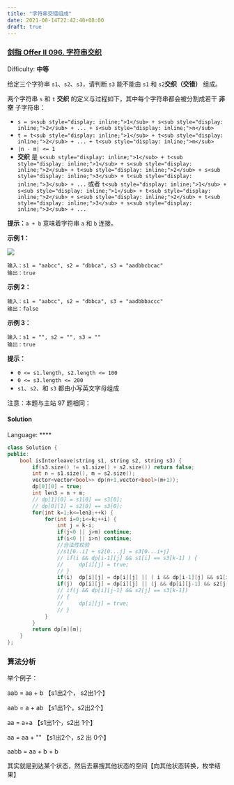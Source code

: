 ```yaml
---
title: "字符串交错组成"
date: 2021-08-14T22:42:48+08:00
draft: true
---
```








### [剑指 Offer II 096\. 字符串交织](https://leetcode-cn.com/problems/IY6buf/)

Difficulty: **中等**


给定三个字符串 `s1`、`s2`、`s3`，请判断 `s3` 能不能由 `s1` 和 `s2`**交织（交错）** 组成。

两个字符串 `s` 和 `t` **交织** 的定义与过程如下，其中每个字符串都会被分割成若干 **非空** 子字符串：

*   `s = s<sub style="display: inline;">1</sub> + s<sub style="display: inline;">2</sub> + ... + s<sub style="display: inline;">n</sub>`
*   `t = t<sub style="display: inline;">1</sub> + t<sub style="display: inline;">2</sub> + ... + t<sub style="display: inline;">m</sub>`
*   `|n - m| <= 1`
*   **交织** 是 `s<sub style="display: inline;">1</sub> + t<sub style="display: inline;">1</sub> + s<sub style="display: inline;">2</sub> + t<sub style="display: inline;">2</sub> + s<sub style="display: inline;">3</sub> + t<sub style="display: inline;">3</sub> + ...` 或者 `t<sub style="display: inline;">1</sub> + s<sub style="display: inline;">1</sub> + t<sub style="display: inline;">2</sub> + s<sub style="display: inline;">2</sub> + t<sub style="display: inline;">3</sub> + s<sub style="display: inline;">3</sub> + ...`

**提示：**`a + b` 意味着字符串 `a` 和 `b` 连接。

**示例 1：**

![](https://assets.leetcode.com/uploads/2020/09/02/interleave.jpg)

```
输入：s1 = "aabcc", s2 = "dbbca", s3 = "aadbbcbcac"
输出：true
```

**示例 2：**

```
输入：s1 = "aabcc", s2 = "dbbca", s3 = "aadbbbaccc"
输出：false
```

**示例 3：**

```
输入：s1 = "", s2 = "", s3 = ""
输出：true
```

**提示：**

*   `0 <= s1.length, s2.length <= 100`
*   `0 <= s3.length <= 200`
*   `s1`、`s2`、和 `s3` 都由小写英文字母组成

注意：本题与主站 97 题相同： 


#### Solution

Language: ****

```cpp
class Solution {
public:
    bool isInterleave(string s1, string s2, string s3) {
        if(s3.size() != s1.size() + s2.size()) return false;
        int n = s1.size(), m = s2.size();
        vector<vector<bool>> dp(n+1,vector<bool>(m+1));
        dp[0][0] = true;
        int len3 = n + m;
        // dp[1][0] = s1[0] == s3[0];
        // dp[0][1] = s2[0] == s3[0];
        for(int k=1;k<=len3;++k) {
            for(int i=0;i<=k;++i) {
                int j = k-i;
                if(j<0 || j>m) continue;
                if(i<0 || i>n) continue;
                //合法性校验
                //s1[0..i] + s2[0...j] = s3[0...i+j]
                // if(i && dp[i-1][j] && s1[i] == s3[k-1] ) {
                //     dp[i][j] = true;
                // }
                if(i)  dp[i][j] = dp[i][j] || ( i && dp[i-1][j] && s1[i-1] == s3[k-1] );
                if(j)  dp[i][j] = dp[i][j] || (j && dp[i][j-1] && s2[j-1] == s3[k-1]);
                // if(j && dp[i][j-1] && s2[j] == s3[k-1])
                // {
                //     dp[i][j] = true;
                // }
            }
        }
        return dp[n][m];
    }
};
```





### 算法分析



举个例子：

aab = aa + b  【s1出2个， s2出1个】

aab = a + ab   【s1出1个，s2出2个】

aa = a+a           【s1出1个，s2出 1个】

aa = aa + ""      【s1出2个，s2 出 0个】



aabb = aa + b + b





其实就是到达某个状态，然后去暴搜其他状态的空间【向其他状态转换，枚举结果】







